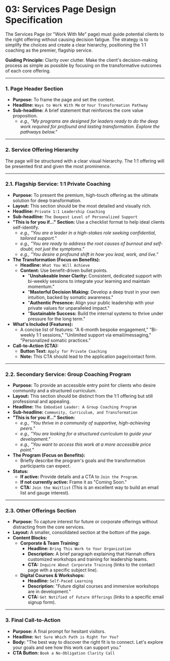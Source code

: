 # 03: Services Page Design Specification

The Services Page (or "Work With Me" page) must guide potential clients to the right offering without causing decision fatigue. The strategy is to simplify the choices and create a clear hierarchy, positioning the 1:1 coaching as the premier, flagship service.

**Guiding Principle:** Clarity over clutter. Make the client's decision-making process as simple as possible by focusing on the transformative outcomes of each core offering.

---

### **1. Page Header Section**

*   **Purpose:** To frame the page and set the context.
*   **Headline:** `Ways to Work With Me` or `Your Transformation Pathway`
*   **Sub-headline:** A brief statement that reinforces the core value proposition.
    *   *e.g., "My programs are designed for leaders ready to do the deep work required for profound and lasting transformation. Explore the pathways below."*

---

### **2. Service Offering Hierarchy**

The page will be structured with a clear visual hierarchy. The 1:1 offering will be presented first and given the most prominence.

---

### **2.1. Flagship Service: 1:1 Private Coaching**

*   **Purpose:** To present the premium, high-touch offering as the ultimate solution for deep transformation.
*   **Layout:** This section should be the most detailed and visually rich.
*   **Headline:** `Private 1:1 Leadership Coaching`
*   **Sub-headline:** `The Deepest Level of Personalized Support`
*   **"This is for you if..." Section:** Use a checklist format to help ideal clients self-identify.
    *   *e.g., "You are a leader in a high-stakes role seeking confidential, tailored support."*
    *   *e.g., "You are ready to address the root causes of burnout and self-doubt, not just the symptoms."*
    *   *e.g., "You desire a profound shift in how you lead, work, and live."*
*   **The Transformation (Focus on Benefits):**
    *   **Headline:** `What You Will Achieve`
    *   **Content:** Use benefit-driven bullet points.
        *   "**Unshakeable Inner Clarity:** Consistent, dedicated support with bi-weekly sessions to integrate your learning and maintain momentum."
        *   "**Masterful Decision Making:** Develop a deep trust in your own intuition, backed by somatic awareness."
        *   "**Authentic Presence:** Align your public leadership with your private values for unparalleled impact."
        *   "**Sustainable Success:** Build the internal systems to thrive under pressure for the long term."
*   **What's Included (Features):**
    *   A concise list of features: "A 6-month bespoke engagement," "Bi-weekly 1:1 sessions," "Unlimited support via email/messaging," "Personalized somatic practices."
*   **Call-to-Action (CTA):**
    *   **Button Text:** `Apply for Private Coaching`
    *   **Note:** This CTA should lead to the application page/contact form.

---

### **2.2. Secondary Service: Group Coaching Program**

*   **Purpose:** To provide an accessible entry point for clients who desire community and a structured curriculum.
*   **Layout:** This section should be distinct from the 1:1 offering but still professional and appealing.
*   **Headline:** `The Embodied Leader: A Group Coaching Program`
*   **Sub-headline:** `Community, Curriculum, and Transformation`
*   **"This is for you if..." Section:**
    *   *e.g., "You thrive in a community of supportive, high-achieving peers."*
    *   *e.g., "You are looking for a structured curriculum to guide your development."*
    *   *e.g., "You want to access this work at a more accessible price point."*
*   **The Program (Focus on Benefits):**
    *   Briefly describe the program's goals and the transformation participants can expect.
*   **Status:**
    *   **If active:** Provide details and a CTA to `Join the Program`.
    *   **If not currently active:** Frame it as "Coming Soon."
    *   **CTA:** `Join the Waitlist` (This is an excellent way to build an email list and gauge interest).

---

### **2.3. Other Offerings Section**

*   **Purpose:** To capture interest for future or corporate offerings without distracting from the core services.
*   **Layout:** A smaller, consolidated section at the bottom of the page.
*   **Content Blocks:**
    *   **Corporate & Team Training:**
        *   **Headline:** `Bring This Work to Your Organization`
        *   **Description:** A brief paragraph explaining that Hannah offers customized workshops and training for leadership teams.
        *   **CTA:** `Inquire About Corporate Training` (links to the contact page with a specific subject line).
    *   **Digital Courses & Workshops:**
        *   **Headline:** `Self-Paced Learning`
        *   **Description:** "Future digital courses and immersive workshops are in development."
        *   **CTA:** `Get Notified of Future Offerings` (links to a specific email signup form).

---

### **3. Final Call-to-Action**

*   **Purpose:** A final prompt for hesitant visitors.
*   **Headline:** `Not Sure Which Path is Right for You?`
*   **Body:** "The best way to discover the right fit is to connect. Let's explore your goals and see how this work can support you."
*   **CTA Button:** `Book a No-Obligation Clarity Call`
